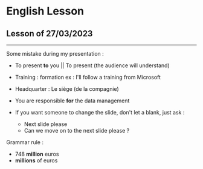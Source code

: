 # English Lesson

## Lesson of 27/03/2023
---

Some mistake during my presentation :

- To present **to** you || To present (the audience will understand)
- Training : formation
ex : I'll follow a training from Microsoft
- Headquarter : Le siège (de la compagnie)
- You are responsible **for** the data management

- If you want someone to change the slide, don't let a blank, just ask :
	- Next slide please
	- Can we move on to the next slide please ?

Grammar rule :
- 748 **million** euros
- **millions** of euros

